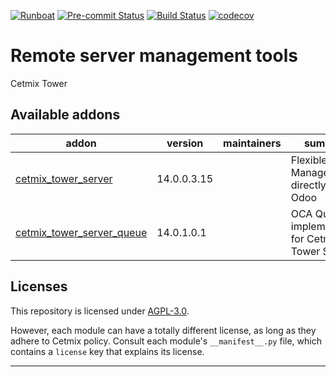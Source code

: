 
<!-- /!\ Non OCA Context : Set here the badge of your runbot / runboat instance. -->
[![Runboat](https://img.shields.io/badge/runboat-Try%20me-875A7B.png)](https://runboat.cetmix.com/webui/builds.html?repo=cetmix/cetmix-tower&target_branch=14.0)
[![Pre-commit Status](https://github.com/cetmix/cetmix-tower/actions/workflows/pre-commit.yml/badge.svg?branch=14.0)](https://github.com/cetmix/cetmix-tower/actions/workflows/pre-commit.yml?query=branch%3A14.0)
[![Build Status](https://github.com/cetmix/cetmix-tower/actions/workflows/test.yml/badge.svg?branch=14.0)](https://github.com/cetmix/cetmix-tower/actions/workflows/test.yml?query=branch%3A14.0)
[![codecov](https://codecov.io/gh/cetmix/cetmix-tower/branch/14.0/graph/badge.svg)](https://codecov.io/gh/cetmix/cetmix-tower)
<!-- /!\ Non OCA Context : Set here the badge of your translation instance. -->

<!-- /!\ do not modify above this line -->

# Remote server management tools

Cetmix Tower

<!-- /!\ do not modify below this line -->

<!-- prettier-ignore-start -->

[//]: # (addons)

Available addons
----------------
addon | version | maintainers | summary
--- | --- | --- | ---
[cetmix_tower_server](cetmix_tower_server/) | 14.0.0.3.15 |  | Flexible Server Management directly from Odoo
[cetmix_tower_server_queue](cetmix_tower_server_queue/) | 14.0.1.0.1 |  | OCA Queue implementation for Cetmix Tower Server

[//]: # (end addons)

<!-- prettier-ignore-end -->

## Licenses

This repository is licensed under [AGPL-3.0](LICENSE).

However, each module can have a totally different license, as long as they adhere to Cetmix
policy. Consult each module's `__manifest__.py` file, which contains a `license` key
that explains its license.

----
<!-- /!\ Non OCA Context : Set here the full description of your organization. -->
